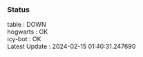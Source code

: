 ### Status


table : DOWN  
hogwarts : OK  
icy-bot : OK  
Latest Update : 2024-02-15 01:40:31.247690

